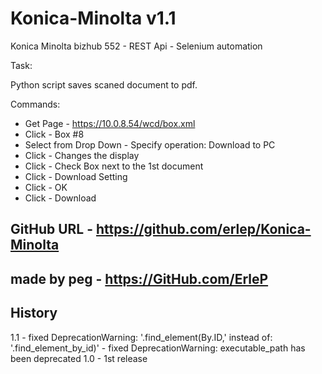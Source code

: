 # Konica-Minolta v1.1

Konica Minolta bizhub 552 - REST Api - Selenium automation

Task:

Python script saves scaned document to pdf.

Commands:

- Get Page - <https://10.0.8.54/wcd/box.xml>
- Click - Box #8
- Select from Drop Down - Specify operation: Download to PC
- Click - Changes the display
- Click - Check Box next to the 1st document
- Click - Download Setting
- Click - OK
- Click - Download

## GitHub URL - <https://github.com/erlep/Konica-Minolta>

## made by peg - <https://GitHub.com/ErleP>

## History

1.1 - fixed DeprecationWarning: '.find_element(By.ID,'   instead of: '.find_element_by_id)'
    - fixed DeprecationWarning: executable_path has been deprecated
1.0 - 1st release
